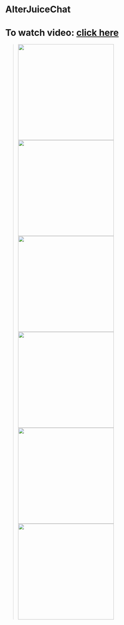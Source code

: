 # AlterJuiceChat

# To watch video: <a href="https://user-images.githubusercontent.com/32757860/125600590-9f237685-b898-4e95-bce5-465ffb3a2196.mp4">click here</a>

> <img src="https://user-images.githubusercontent.com/32757860/124907717-28d39780-dff1-11eb-9e88-437eeace4299.jpg" width=300>
> <img src="https://user-images.githubusercontent.com/32757860/125601775-e5ed45a0-6cf1-4cdd-ba24-f34be7c6fd2e.jpg" width=300>
> <img src="https://user-images.githubusercontent.com/32757860/125601784-be082eb0-8a84-42f6-b380-a6f72af58922.jpg" width=300>
> <img src="https://user-images.githubusercontent.com/32757860/124907788-3d179480-dff1-11eb-8541-a78524cdd46f.jpg" width=300>
> <img src="https://user-images.githubusercontent.com/32757860/125601800-8ed08a15-c3a5-4cab-817e-840d9253d7a5.jpg" width=300>
> <img src="https://user-images.githubusercontent.com/32757860/125601803-f665d36b-75cb-4f60-8ee1-36b25138d8a9.jpg" width=300>
